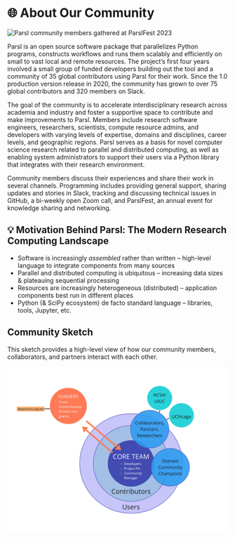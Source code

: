 # 🌐 About Our Community

<img src="https://parsl-project.org/parslfest/2023/pf2023-banner.png" alt="Parsl community members gathered at ParslFest 2023">

Parsl is an open source software package that parallelizes Python programs, constructs workflows and runs them scalably and efficiently on small to vast local and remote resources. The project’s first four years involved a small group of funded developers building out the tool and a community of 35 global contributors using Parsl for their work. Since the 1.0 production version release in 2020, the community has grown to over 75 global contributors and 320 members on Slack.

The goal of the community is to accelerate interdisciplinary research across academia and industry and foster a supportive space to contribute and make improvements to Parsl. Members include research software engineers, researchers, scientists, compute resource admins, and developers with varying levels of expertise, domains and disciplines, career levels, and geographic regions. Parsl serves as a basis for novel computer science research related to parallel and distributed computing, as well as enabling system administrators to support their users via a Python library that integrates with their research environment.

Community members discuss their experiences and share their work in several channels. Programming includes providing general support, sharing updates and stories in Slack, tracking and discussing technical issues in GitHub, a bi-weekly open Zoom call, and ParslFest, an annual event for knowledge sharing and networking.

## 💡 Motivation Behind Parsl: The Modern Research Computing Landscape
- Software is increasingly *assembled* rather than written – high-level language to integrate components from many sources
- Parallel and distributed computing is ubiquitous – increasing data sizes & plateauing sequential processing
- Resources are increasingly heterogeneous (distributed) – application components best run in different places
- Python (& SciPy ecosystem) de facto standard language – libraries, tools, Jupyter, etc.

## Community Sketch
This sketch provides a high-level view of how our community members, collaborators, and partners interact with each other.

<img src="Files/images/parsl-community-sketch.JPG">
